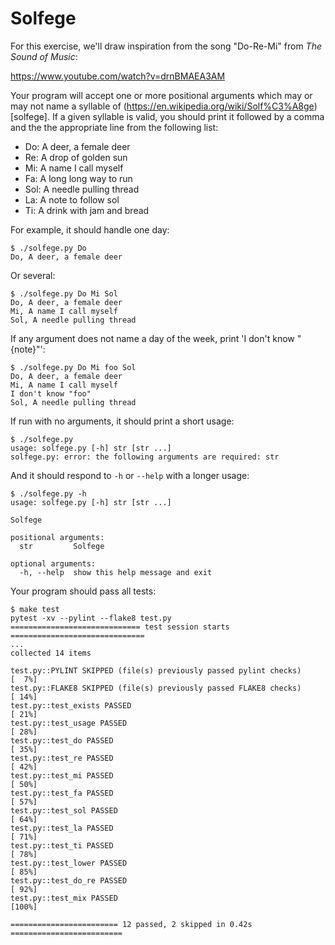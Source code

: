 # Solfege

For this exercise, we'll draw inspiration from the song "Do-Re-Mi" from _The Sound of Music_:

https://www.youtube.com/watch?v=drnBMAEA3AM

Your program will accept one or more positional arguments which may or may not name a syllable of (https://en.wikipedia.org/wiki/Solf%C3%A8ge)[solfege].
If a given syllable is valid, you should print it followed by a comma and the the appropriate line from the following list:

* Do: A deer, a female deer
* Re: A drop of golden sun
* Mi: A name I call myself
* Fa: A long long way to run
* Sol: A needle pulling thread
* La: A note to follow sol
* Ti: A drink with jam and bread

For example, it should handle one day:

```
$ ./solfege.py Do
Do, A deer, a female deer
```

Or several:

```
$ ./solfege.py Do Mi Sol
Do, A deer, a female deer
Mi, A name I call myself
Sol, A needle pulling thread
```

If any argument does not name a day of the week, print 'I don't know "{note}"':

```
$ ./solfege.py Do Mi foo Sol
Do, A deer, a female deer
Mi, A name I call myself
I don't know "foo"
Sol, A needle pulling thread
```

If run with no arguments, it should print a short usage:

```
$ ./solfege.py
usage: solfege.py [-h] str [str ...]
solfege.py: error: the following arguments are required: str
```

And it should respond to `-h` or `--help` with a longer usage:

```
$ ./solfege.py -h
usage: solfege.py [-h] str [str ...]

Solfege

positional arguments:
  str         Solfege

optional arguments:
  -h, --help  show this help message and exit
```

Your program should pass all tests:

```
$ make test
pytest -xv --pylint --flake8 test.py
============================= test session starts ==============================
...
collected 14 items

test.py::PYLINT SKIPPED (file(s) previously passed pylint checks)        [  7%]
test.py::FLAKE8 SKIPPED (file(s) previously passed FLAKE8 checks)        [ 14%]
test.py::test_exists PASSED                                              [ 21%]
test.py::test_usage PASSED                                               [ 28%]
test.py::test_do PASSED                                                  [ 35%]
test.py::test_re PASSED                                                  [ 42%]
test.py::test_mi PASSED                                                  [ 50%]
test.py::test_fa PASSED                                                  [ 57%]
test.py::test_sol PASSED                                                 [ 64%]
test.py::test_la PASSED                                                  [ 71%]
test.py::test_ti PASSED                                                  [ 78%]
test.py::test_lower PASSED                                               [ 85%]
test.py::test_do_re PASSED                                               [ 92%]
test.py::test_mix PASSED                                                 [100%]

======================== 12 passed, 2 skipped in 0.42s =========================
```
